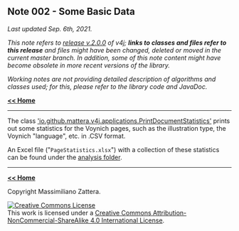 ## Note 002 - Some Basic Data

_Last updated Sep. 6th, 2021._

_This note refers to [release v.2.0.0](https://github.com/mzattera/v4j/tree/v.2.0.0) of v4j;
**links to classes and files refer to this release** and files might have been changed, deleted or moved in the current master branch.
In addition, some of this note content might have become obsolete in more recent versions of the library._

_Working notes are not providing detailed description of algorithms and classes used; for this, please refer to the 
library code and JavaDoc._

[**<< Home**](..)

---

The class
['io.github.mattera.v4j.applications.PrintDocumentStatistics'](https://github.com/mzattera/v4j/blob/v.2.0.0/eclipse/io.github.mzattera.v4j-apps/src/main/java/io/github/mattera/v4j/applications/PrintDocumentStatistics.java)
prints out some statistics for the Voynich pages, such as the illustration type, the Voynich "language", etc. in .CSV format.

An Excel file ("`PageStatistics.xlsx`") with a collection of these statistics can be found under the
[analysis folder](https://github.com/mzattera/v4j/tree/master/resources/analysis).

---

[**<< Home**](..)

Copyright Massimiliano Zattera.

<a rel="license" href="http://creativecommons.org/licenses/by-nc-sa/4.0/"><img alt="Creative Commons License" style="border-width:0" src="https://i.creativecommons.org/l/by-nc-sa/4.0/88x31.png" /></a><br />This work is licensed under a <a rel="license" href="http://creativecommons.org/licenses/by-nc-sa/4.0/">Creative Commons Attribution-NonCommercial-ShareAlike 4.0 International License</a>.
